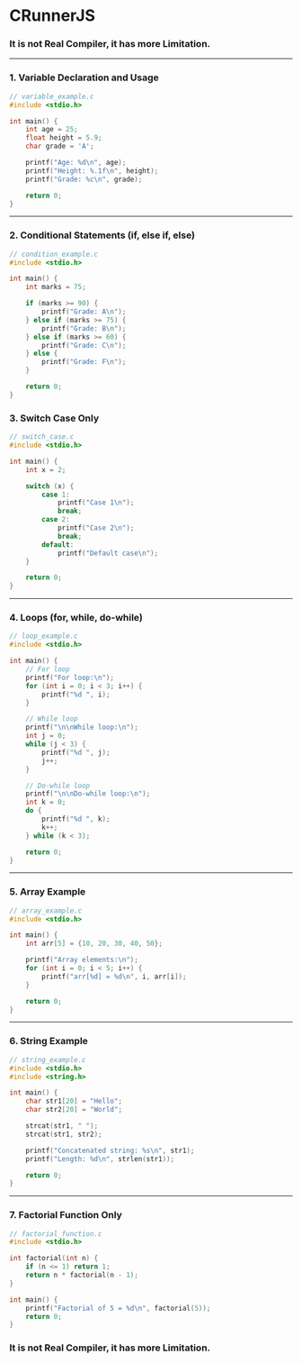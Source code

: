 # CRunnerJS

###  **It is not Real Compiler, it has more Limitation.**
---

###  1. **Variable Declaration and Usage**

```c
// variable_example.c
#include <stdio.h>

int main() {
    int age = 25;
    float height = 5.9;
    char grade = 'A';

    printf("Age: %d\n", age);
    printf("Height: %.1f\n", height);
    printf("Grade: %c\n", grade);

    return 0;
}
```

---

###  2. **Conditional Statements (if, else if, else)**

```c
// condition_example.c
#include <stdio.h>

int main() {
    int marks = 75;

    if (marks >= 90) {
        printf("Grade: A\n");
    } else if (marks >= 75) {
        printf("Grade: B\n");
    } else if (marks >= 60) {
        printf("Grade: C\n");
    } else {
        printf("Grade: F\n");
    }

    return 0;
}
```
###  3. **Switch Case Only**

```c
// switch_case.c
#include <stdio.h>

int main() {
    int x = 2;

    switch (x) {
        case 1:
            printf("Case 1\n");
            break;
        case 2:
            printf("Case 2\n");
            break;
        default:
            printf("Default case\n");
    }

    return 0;
}
```

---

###  4. **Loops (for, while, do-while)**

```c
// loop_example.c
#include <stdio.h>

int main() {
    // For loop
    printf("For loop:\n");
    for (int i = 0; i < 3; i++) {
        printf("%d ", i);
    }

    // While loop
    printf("\n\nWhile loop:\n");
    int j = 0;
    while (j < 3) {
        printf("%d ", j);
        j++;
    }

    // Do-while loop
    printf("\n\nDo-while loop:\n");
    int k = 0;
    do {
        printf("%d ", k);
        k++;
    } while (k < 3);

    return 0;
}
```

---

###  5. **Array Example**

```c
// array_example.c
#include <stdio.h>

int main() {
    int arr[5] = {10, 20, 30, 40, 50};

    printf("Array elements:\n");
    for (int i = 0; i < 5; i++) {
        printf("arr[%d] = %d\n", i, arr[i]);
    }

    return 0;
}
```

---

###  6. **String Example**

```c
// string_example.c
#include <stdio.h>
#include <string.h>

int main() {
    char str1[20] = "Hello";
    char str2[20] = "World";

    strcat(str1, " ");
    strcat(str1, str2);

    printf("Concatenated string: %s\n", str1);
    printf("Length: %d\n", strlen(str1));

    return 0;
}
```

---

###  7. **Factorial Function Only**

```c
// factorial_function.c
#include <stdio.h>

int factorial(int n) {
    if (n <= 1) return 1;
    return n * factorial(n - 1);
}

int main() {
    printf("Factorial of 5 = %d\n", factorial(5));
    return 0;
}
```
###  **It is not Real Compiler, it has more Limitation.**


